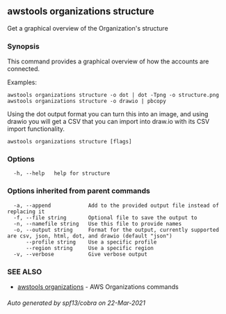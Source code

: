 ## awstools organizations structure

Get a graphical overview of the Organization's structure

### Synopsis

This command provides a graphical overview of how the accounts are connected.

Examples:

	awstools organizations structure -o dot | dot -Tpng -o structure.png
	awstools organizations structure -o drawio | pbcopy

Using the dot output format you can turn this into an image, and using drawio you will get a CSV that you can import into draw.io with its CSV import functionality. 

```
awstools organizations structure [flags]
```

### Options

```
  -h, --help   help for structure
```

### Options inherited from parent commands

```
  -a, --append            Add to the provided output file instead of replacing it
  -f, --file string       Optional file to save the output to
  -n, --namefile string   Use this file to provide names
  -o, --output string     Format for the output, currently supported are csv, json, html, dot, and drawio (default "json")
      --profile string    Use a specific profile
      --region string     Use a specific region
  -v, --verbose           Give verbose output
```

### SEE ALSO

* [awstools organizations](awstools_organizations.md)	 - AWS Organizations commands

###### Auto generated by spf13/cobra on 22-Mar-2021
